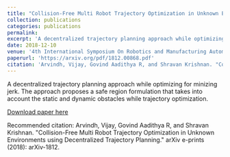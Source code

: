 ```yaml
---
title: "Collision-Free Multi Robot Trajectory Optimization in Unknown Environments using Decentralized Trajectory Planning"
collection: publications
categories: publications
permalink: 
excerpt: 'A decentralized trajectory planning approach while optimizing for minizing jerk. The approach proposes a safe region formulation that takes into account the static and dynamic obstacles while trajectory optimization.'
date: 2018-12-10
venue: '4th International Symposium On Robotics and Manufacturing Automation, DSEC, Perambalur, Tamil Nadu, India.'
paperurl: 'https://arxiv.org/pdf/1812.00868.pdf'
citation: 'Arvindh, Vijay, Govind Aadithya R, and Shravan Krishnan. "Collision-Free Multi Robot Trajectory Optimization in Unknown Environments using Decentralized Trajectory Planning." arXiv e-prints (2018): arXiv-1812.'
---
```

A decentralized trajectory planning approach while optimizing for minizing jerk. The approach proposes a safe region formulation that takes into account the static and dynamic obstacles while trajectory optimization.

[Download paper here](https://arxiv.org/pdf/1812.00868.pdf)

Recommended citation: Arvindh, Vijay, Govind Aadithya R, and Shravan Krishnan. "Collision-Free Multi Robot Trajectory Optimization in Unknown Environments using Decentralized Trajectory Planning." arXiv e-prints (2018): arXiv-1812.
